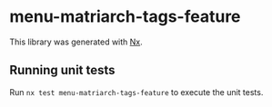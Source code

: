 # menu-matriarch-tags-feature

This library was generated with [Nx](https://nx.dev).

## Running unit tests

Run `nx test menu-matriarch-tags-feature` to execute the unit tests.
